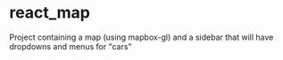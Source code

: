 # react_map

Project containing a map (using mapbox-gl) and a sidebar that will have dropdowns and menus for "cars"
